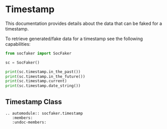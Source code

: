 # Timestamp

This documentation provides details about the data that can be faked for a timestamp.

To retrieve generated/fake data for a timestamp see the following capabilities:


```python
from socfaker import SocFaker

sc = SocFaker()

print(sc.timestamp.in_the_past())
print(sc.timestamp.in_the_future())
print(sc.timestamp.current)
print(sc.timestamp.date_string())
```

## Timestamp Class

```eval_rst
.. automodule:: socfaker.timestamp
   :members:
   :undoc-members:
```
